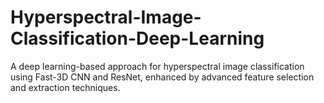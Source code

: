 # Hyperspectral-Image-Classification-Deep-Learning
A deep learning-based approach for hyperspectral image classification using Fast-3D CNN and ResNet, enhanced by advanced feature selection and extraction techniques.
